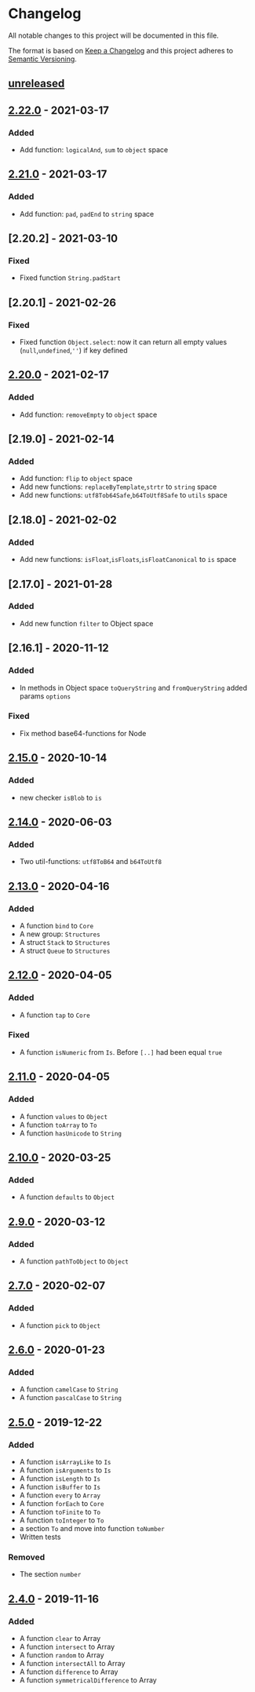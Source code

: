 # Changelog

All notable changes to this project will be documented in this file.

The format is based on [Keep a Changelog][keepachangelog]
and this project adheres to [Semantic Versioning][semver].

## [unreleased]

## [2.22.0] - 2021-03-17

### Added

- Add function: `logicalAnd`, `sum` to `object` space

## [2.21.0] - 2021-03-17

### Added

- Add function: `pad`, `padEnd` to `string` space

## [2.20.2] - 2021-03-10

### Fixed

- Fixed function `String.padStart`

## [2.20.1] - 2021-02-26

### Fixed

- Fixed function `Object.select`: now it can return all empty values (`null`,`undefined`,`''`) if key defined

## [2.20.0] - 2021-02-17

### Added

- Add function: `removeEmpty` to `object` space

## [2.19.0] - 2021-02-14

### Added

- Add function: `flip` to `object` space
- Add new functions: `replaceByTemplate`,`strtr` to `string` space
- Add new functions: `utf8Tob64Safe`,`b64ToUtf8Safe` to `utils` space

## [2.18.0] - 2021-02-02

### Added

- Add new functions: `isFloat`,`isFloats`,`isFloatCanonical` to `is` space

## [2.17.0] - 2021-01-28

### Added

- Add new function `filter` to Object space

## [2.16.1] - 2020-11-12

### Added

- In methods in Object space `toQueryString` and `fromQueryString` added params `options`

### Fixed

- Fix method base64-functions for Node

## [2.15.0] - 2020-10-14

### Added

- new checker `isBlob` to `is`

## [2.14.0] - 2020-06-03

### Added

- Two util-functions: `utf8ToB64` and `b64ToUtf8`

## [2.13.0] - 2020-04-16

### Added

- A function `bind` to `Core`
- A new group: `Structures`
- A struct `Stack` to `Structures`
- A struct `Queue` to `Structures`

## [2.12.0] - 2020-04-05

### Added

- A function `tap` to `Core`

### Fixed

- A function `isNumeric` from `Is`. Before `[..]` had been equal `true`  

## [2.11.0] - 2020-04-05

### Added

- A function `values` to `Object`
- A function `toArray` to `To`
- A function `hasUnicode` to `String`

## [2.10.0] - 2020-03-25

### Added

- A function `defaults` to `Object`

## [2.9.0] - 2020-03-12

### Added

- A function `pathToObject` to `Object`

## [2.7.0] - 2020-02-07

### Added

- A function `pick` to `Object`

## [2.6.0] - 2020-01-23

### Added

- A function `camelCase` to `String`
- A function `pascalCase` to `String`

## [2.5.0] - 2019-12-22

### Added

- A function `isArrayLike` to `Is`
- A function `isArguments` to `Is`
- A function `isLength` to `Is`
- A function `isBuffer` to `Is`
- A function `every` to `Array`
- A function `forEach` to `Core`
- A function `toFinite` to `To`
- A function `toInteger` to `To`
- a section `To` and move into function `toNumber`
- Written tests

### Removed

- The section `number`

## [2.4.0] - 2019-11-16

### Added

- A function `clear` to Array
- A function `intersect` to Array
- A function `random` to Array
- A function `intersectAll` to Array
- A function `difference` to Array
- A function `symmetricalDifference` to Array

[unreleased]: https://github.com/efureev/mu/compare/v2.21.0...HEAD
[2.22.0]: https://github.com/efureev/mu/compare/v2.21.0...v2.22.0
[2.21.0]: https://github.com/efureev/mu/compare/v2.20.0...v2.21.0
[2.20.0]: https://github.com/efureev/mu/compare/v2.15.0...v2.20.0
[2.15.0]: https://github.com/efureev/mu/compare/v2.14.0...v2.15.0
[2.14.0]: https://github.com/efureev/mu/compare/v2.13.0...v2.14.0
[2.13.0]: https://github.com/efureev/mu/compare/v2.12.0...v2.13.0
[2.12.0]: https://github.com/efureev/mu/compare/v2.11.0...v2.12.0
[2.11.0]: https://github.com/efureev/mu/compare/v2.10.0...v2.11.0
[2.10.0]: https://github.com/efureev/mu/compare/v2.9.0...v2.10.0
[2.9.0]: https://github.com/efureev/mu/compare/v2.7.0...v2.9.0
[2.7.0]: https://github.com/efureev/mu/compare/v2.6.0...v2.7.0
[2.6.0]: https://github.com/efureev/mu/compare/v2.5.0...v2.6.0
[2.5.0]: https://github.com/efureev/mu/compare/v2.4.0...v2.5.0
[2.4.0]: https://github.com/efureev/mu/releases/tag/v2.4.0

[keepachangelog]:https://keepachangelog.com/en/1.1.0/
[semver]:https://semver.org/spec/v2.0.0.html

